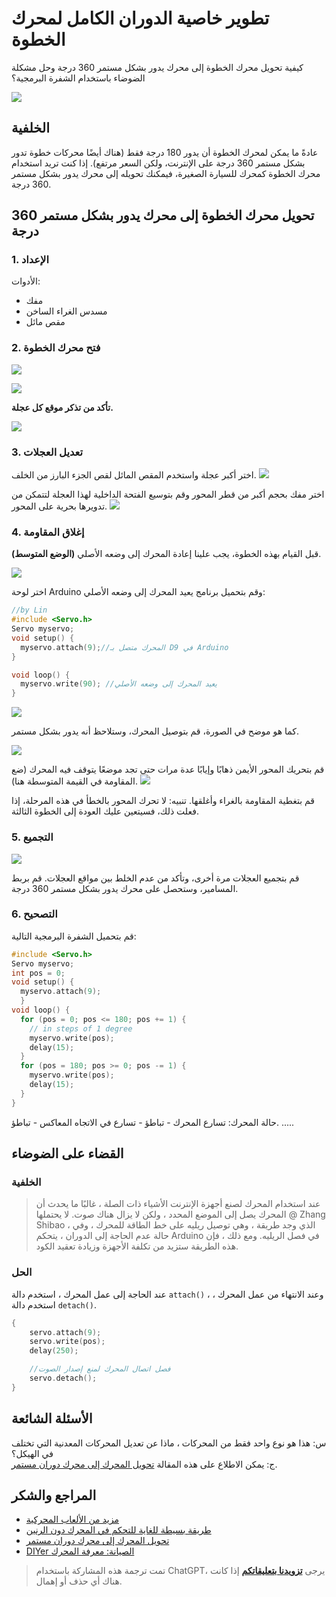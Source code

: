 # تطوير خاصية الدوران الكامل لمحرك الخطوة

كيفية تحويل محرك الخطوة إلى محرك يدور بشكل مستمر 360 درجة وحل مشكلة الضوضاء باستخدام الشفرة البرمجية؟

![](https://img.wiki-power.com/d/wiki-media/img/2218072-04cbc8eb7ac10ddc.jpg)

## الخلفية

عادةً ما يمكن لمحرك الخطوة أن يدور 180 درجة فقط (هناك أيضًا محركات خطوة تدور بشكل مستمر 360 درجة على الإنترنت، ولكن السعر مرتفع). إذا كنت تريد استخدام محرك الخطوة كمحرك للسيارة الصغيرة، فيمكنك تحويله إلى محرك يدور بشكل مستمر 360 درجة.

## تحويل محرك الخطوة إلى محرك يدور بشكل مستمر 360 درجة

### 1. الإعداد

الأدوات:

- مفك
- مسدس الغراء الساخن
- مقص مائل

### 2. فتح محرك الخطوة

![](https://img.wiki-power.com/d/wiki-media/img/2218072-7bc137198ac65914.jpg)

![](https://img.wiki-power.com/d/wiki-media/img/2218072-ce45e1ce8a869ed2.jpg)

**تأكد من تذكر موقع كل عجلة.**

![](https://img.wiki-power.com/d/wiki-media/img/2218072-f81faeac715a89f7.jpg)

### 3. تعديل العجلات

اختر أكبر عجلة واستخدم المقص المائل لقص الجزء البارز من الخلف. ![](https://img.wiki-power.com/d/wiki-media/img/2218072-2fab2f9620b5efb2.jpg)

اختر مفك بحجم أكبر من قطر المحور وقم بتوسيع الفتحة الداخلية لهذا العجلة لتتمكن من تدويرها بحرية على المحور. ![](https://img.wiki-power.com/d/wiki-media/img/2218072-b5de55e257df450e.jpg)

### 4. إغلاق المقاومة

قبل القيام بهذه الخطوة، يجب علينا إعادة المحرك إلى وضعه الأصلي **(الوضع المتوسط)**.

![](https://img.wiki-power.com/d/wiki-media/img/2218072-3f7127da4c2c8d88.jpg)

اختر لوحة Arduino وقم بتحميل برنامج يعيد المحرك إلى وضعه الأصلي:

```cpp
//by Lin
#include <Servo.h>
Servo myservo;
void setup() {
  myservo.attach(9);//المحرك متصل بـ D9 في Arduino
}

void loop() {
  myservo.write(90); //يعيد المحرك إلى وضعه الأصلي
}
```

![](https://img.wiki-power.com/d/wiki-media/img/2218072-41374b07e5f87b06.png)

كما هو موضح في الصورة، قم بتوصيل المحرك، وستلاحظ أنه يدور بشكل مستمر.

![](https://img.wiki-power.com/d/wiki-media/img/2218072-04e91993e3d57d4d.jpg)

قم بتحريك المحور الأيمن ذهابًا وإيابًا عدة مرات حتى تجد موضعًا يتوقف فيه المحرك (ضع المقاومة في القيمة المتوسطة هنا). ![](https://img.wiki-power.com/d/wiki-media/img/2218072-964d07b3c4c304d4.jpg)

قم بتغطية المقاومة بالغراء وأغلقها. تنبيه: لا تحرك المحور بالخطأ في هذه المرحلة، إذا فعلت ذلك، فسيتعين عليك العودة إلى الخطوة الثالثة.

### 5. التجميع

![](https://img.wiki-power.com/d/wiki-media/img/2218072-d0aec7a2cb430e4c.jpg)

قم بتجميع العجلات مرة أخرى، وتأكد من عدم الخلط بين مواقع العجلات. قم بربط المسامير، وستحصل على محرك يدور بشكل مستمر 360 درجة.

### 6. التصحيح

قم بتحميل الشفرة البرمجية التالية:

```cpp
#include <Servo.h>
Servo myservo;
int pos = 0;
void setup() {
  myservo.attach(9);
  }
void loop() {
  for (pos = 0; pos <= 180; pos += 1) {
    // in steps of 1 degree
    myservo.write(pos);
    delay(15);
  }
  for (pos = 180; pos >= 0; pos -= 1) {
    myservo.write(pos);
    delay(15);
  }
}
```

حالة المحرك: تسارع المحرك - تباطؤ - تسارع في الاتجاه المعاكس - تباطؤ. .....

## القضاء على الضوضاء

### الخلفية

> عند استخدام المحرك لصنع أجهزة الإنترنت الأشياء ذات الصلة ، غالبًا ما يحدث أن المحرك يصل إلى الموضع المحدد ، ولكن لا يزال هناك صوت. لا يحتملها @ Zhang Shibao ، الذي وجد طريقة ، وهي توصيل ريليه على خط الطاقة للمحرك ، وفي حالة عدم الحاجة إلى الدوران ، يتحكم Arduino في فصل الريليه. ومع ذلك ، فإن هذه الطريقة ستزيد من تكلفة الأجهزة وزيادة تعقيد الكود.

### الحل

عند الحاجة إلى عمل المحرك ، استخدم دالة `attach()` ، وعند الانتهاء من عمل المحرك ، استخدم دالة `detach()`.

```cpp
{
    servo.attach(9);
    servo.write(pos);
    delay(250);

    //فصل اتصال المحرك لمنع إصدار الصوت
    servo.detach();
}
```

## الأسئلة الشائعة

س: هذا هو نوع واحد فقط من المحركات ، ماذا عن تعديل المحركات المعدنية التي تختلف في الهيكل؟  
ج: يمكن الاطلاع على هذه المقالة [تحويل المحرك إلى محرك دوران مستمر](https://www.geek-workshop.com/thread-14885-1-1.html).

## المراجع والشكر

- [مزيد من الألعاب المحركية](https://mp.weixin.qq.com/s?__biz=MjM5MzUzODg2NA==&mid=2652149326&idx=1&sn=1760691e14cd110345f1847658acefd3&mpshare=1&scene=1&srcid=1003cUr6AYjfze46sYqMbGmP#rd)
- [طريقة بسيطة للغاية للتحكم في المحرك دون الرنين](https://blog.vvzero.com/2018/04/13/servo-without-ringing-by-software/)
- [تحويل المحرك إلى محرك دوران مستمر](https://www.geek-workshop.com/thread-14885-1-1.html)
- [DIYer الصيانة: معرفة المحرك](https://www.guokr.com/article/5292/)

> تمت ترجمة هذه المشاركة باستخدام ChatGPT، يرجى [**تزويدنا بتعليقاتكم**](https://github.com/linyuxuanlin/Wiki_MkDocs/issues/new) إذا كانت هناك أي حذف أو إهمال.